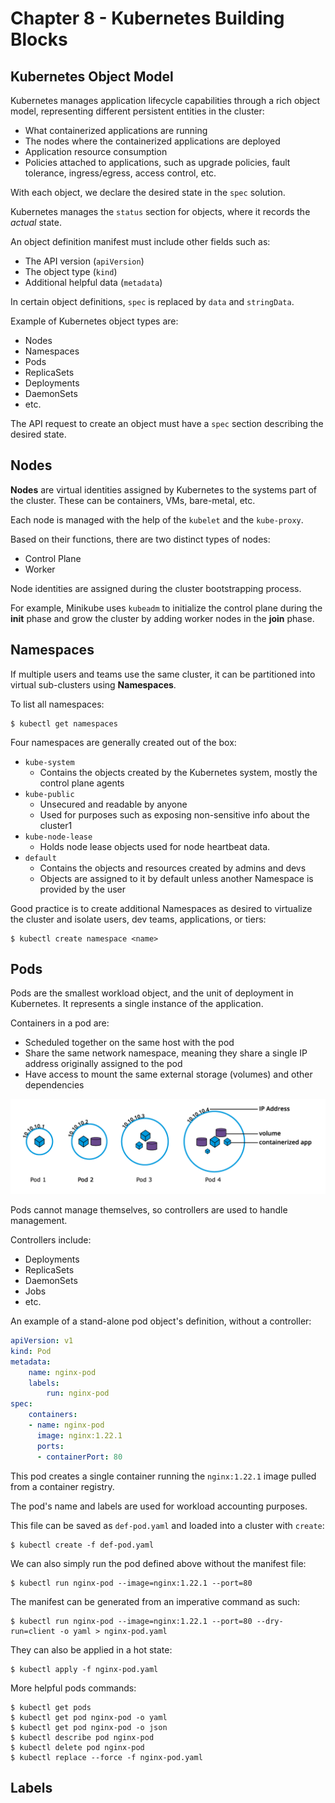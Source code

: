 # Chapter 8 - Kubernetes Building Blocks

## Kubernetes Object Model

Kubernetes manages application lifecycle capabilities through a rich object model, representing different persistent entities in the cluster:

- What containerized applications are running
- The nodes where the containerized applications are deployed
- Application resource consumption
- Policies attached to applications, such as upgrade policies, fault tolerance, ingress/egress, access control, etc.

With each object, we declare the desired state in the `spec` solution.

Kubernetes manages the `status` section for objects, where it records the _actual_ state.

An object definition manifest must include other fields such as:

- The API version (`apiVersion`)
- The object type (`kind`)
- Additional helpful data (`metadata`)

In certain object definitions, `spec` is replaced by `data` and `stringData`.

Example of Kubernetes object types are:

- Nodes
- Namespaces
- Pods
- ReplicaSets
- Deployments
- DaemonSets
- etc.

The API request to create an object must have a `spec` section describing the desired state.

## Nodes

<b>Nodes</b> are virtual identities assigned by Kubernetes to the systems part of the cluster. These can be containers, VMs, bare-metal, etc.

Each node is managed with the help of the `kubelet` and the `kube-proxy`.

Based on their functions, there are two distinct types of nodes:

- Control Plane
- Worker

Node identities are assigned during the cluster bootstrapping process.

For example, Minikube uses `kubeadm` to initialize the control plane during the <b>init</b> phase and grow the cluster by adding worker nodes in the <b>join</b> phase.

## Namespaces

If multiple users and teams use the same cluster, it can be partitioned into virtual sub-clusters using <b>Namespaces</b>.

To list all namespaces:

```
$ kubectl get namespaces
```

Four namespaces are generally created out of the box:

- `kube-system`
    - Contains the objects created by the Kubernetes system, mostly the control plane agents
- `kube-public`
    - Unsecured and readable by anyone
    - Used for purposes such as exposing non-sensitive info about the cluster1
- `kube-node-lease`
    - Holds node lease objects used for node heartbeat data.
- `default`
    - Contains the objects and resources created by admins and devs
    - Objects are assigned to it by default unless another Namespace is provided by the user

Good practice is to create additional Namespaces as desired to virtualize the cluster and isolate users, dev teams, applications, or tiers:

```
$ kubectl create namespace <name>
```

## Pods

Pods are the smallest workload object, and the unit of deployment in Kubernetes. It represents a single instance of the application.

Containers in a pod are:

- Scheduled together on the same host with the pod
- Share the same network namespace, meaning they share a single IP address originally assigned to the pod
- Have access to mount the same external storage (volumes) and other dependencies

![Container Pods](./imgs/kb_pods.png)

Pods cannot manage themselves, so controllers are used to handle management.

Controllers include:

- Deployments
- ReplicaSets
- DaemonSets
- Jobs
- etc.

An example of a stand-alone pod object's definition, without a controller:

```yaml
apiVersion: v1
kind: Pod
metadata:
    name: nginx-pod
    labels:
        run: nginx-pod
spec:
    containers:
    - name: nginx-pod
      image: nginx:1.22.1
      ports:
      - containerPort: 80
```

This pod creates a single container running the `nginx:1.22.1` image pulled from a container registry.

The pod's name and labels are used for workload accounting purposes.

This file can be saved as `def-pod.yaml` and loaded into a cluster with `create`:

```
$ kubectl create -f def-pod.yaml
```

We can also simply run the pod defined above without the manifest file:

```
$ kubectl run nginx-pod --image=nginx:1.22.1 --port=80
```

The manifest can be generated from an imperative command as such:

```
$ kubectl run nginx-pod --image=nginx:1.22.1 --port=80 --dry-run=client -o yaml > nginx-pod.yaml
```

They can also be applied in a hot state:

```
$ kubectl apply -f nginx-pod.yaml
```

More helpful pods commands:

```
$ kubectl get pods
$ kubectl get pod nginx-pod -o yaml
$ kubectl get pod nginx-pod -o json
$ kubectl describe pod nginx-pod
$ kubectl delete pod nginx-pod
$ kubectl replace --force -f nginx-pod.yaml
```

## Labels


